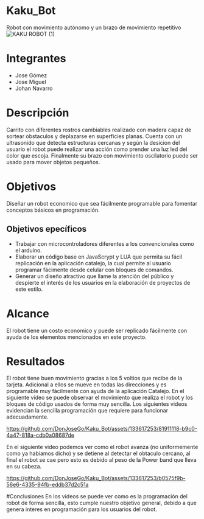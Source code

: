 # Kaku_Bot
Robot con movimiento autónomo y un brazo de movimiento repetitivo
![KAKU ROBOT (1)](https://github.com/DonJoseGo/Kaku_Bot/assets/133617253/1999c4d5-5b70-4be3-87db-040cfbee8dd7)

# Integrantes
* Jose Gómez
* Jose Miguel
* Johan Navarro
# Descripción
  Carrito con diferentes rostros cambiables realizado con madera capaz de sortear obstaculos y deplazarse en superficies planas. Cuenta con un ultrasonido que detecta estructuras cercanas y según la desicion del usuario el robot puede realizar una acción como prender una luz led del color que escoja. Finalmente su brazo con movimiento oscilatorio puede ser usado para mover objetos pequeños.
# Objetivos
Diseñar un robot economico que sea fácilmente programable para fomentar conceptos básicos en programación.
## Objetivos epecíficos 
* Trabajar con microcontroladores diferentes a los convencionales como el arduino.
* Elaborar un código base en JavaScrypt y LUA que permita su fácil replicación en la aplicación catalejo, la cual permite al usuario programar fácimente desde celular con bloques de comandos.
* Generar un diseño atractivo que llame la atención del público y despierte el interés de los usuarios en la elaboración de proyectos de este estilo.
# Alcance
El robot tiene un costo economico y puede ser replicado fácilmente con ayuda de los elementos mencionados en este proyecto.
# Resultados
El robot tiene buen movimiento gracias a los 5 voltios que recibe de la tarjeta. Adicional a ellos se mueve en todas las direcciones y es programable muy fácilmente con ayuda de la aplicación Catalejo. En el siguiente video se puede observar el movimiento que realiza el robot y los bloques de código usados de forma muy sencilla. Los siguientes videos evidencian la sencilla programación que requiere para funcionar adecuadamente.

https://github.com/DonJoseGo/Kaku_Bot/assets/133617253/81911118-b9c0-4a47-818a-cdb0a08687de

En el siguiente video podemos ver como el robot avanza (no uniformemente como ya habíamos dicho) y se detiene al detectar el obtaculo cercano, al final el robot se cae pero esto es debido al peso de la Power band que lleva en su cabeza.

https://github.com/DonJoseGo/Kaku_Bot/assets/133617253/b0575f9b-56e6-4335-94fb-eddb37d2c51a

#Conclusiones
En los videos se puede ver como es la programación del robot de forma sencilla, esto cumple nuestro objetivo general, debido a que genera interes en programación para los usuarios del robot.

